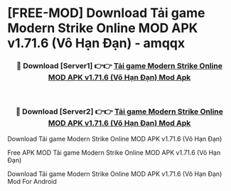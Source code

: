 # [FREE-MOD] Download Tải game Modern Strike Online MOD APK v1.71.6 (Vô Hạn Đạn) - amqqx


<div align="center">
<h3>🔴 Download [Server1] 👉👉 <a href="https://apk-comot.site?title=Tải_game_Modern_Strike_Online_MOD_APK_v1.71.6_(Vô_Hạn_Đạn)">Tải game Modern Strike Online MOD APK v1.71.6 (Vô Hạn Đạn) Mod Apk</a></h3><br>

<h3>🔴 Download [Server2] 👉👉 <a href="https://apk-comot.site?title=Tải_game_Modern_Strike_Online_MOD_APK_v1.71.6_(Vô_Hạn_Đạn)">Tải game Modern Strike Online MOD APK v1.71.6 (Vô Hạn Đạn) Mod Apk</a></h3>
</div>



Download Tải game Modern Strike Online MOD APK v1.71.6 (Vô Hạn Đạn) 

Free APK MOD Tải game Modern Strike Online MOD APK v1.71.6 (Vô Hạn Đạn) 

Download Tải game Modern Strike Online MOD APK v1.71.6 (Vô Hạn Đạn) Mod For Android
